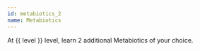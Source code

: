 ```yaml
---
id: metabiotics_2
name: Metabiotics
---
```

At {{ level }} level, learn 2 additional Metabiotics of your choice.
